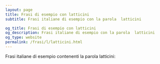 ```yaml
---
layout: page
title: Frasi di esempio con latticini 
subtitle: Frasi italiane di esempio con la parola  latticini

og_title: Frasi di esempio con latticini 
og_description: Frasi italiane di esempio con la parola  latticini
og_type: website
permalink: /frasi/l/latticini.html
---
```


Frasi italiane di esempio contenenti la parola latticini:


